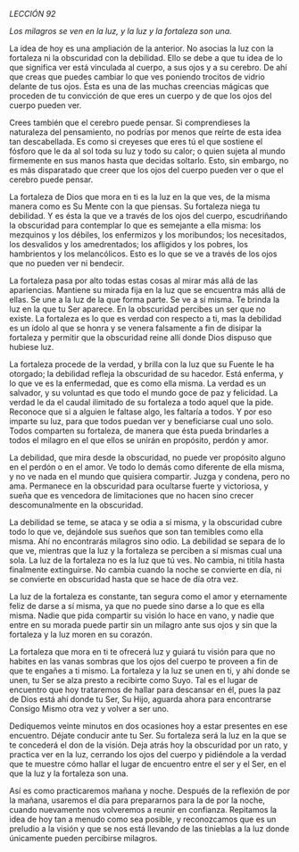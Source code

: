 *LECCIÓN 92*

*Los milagros se ven en la luz, y la luz y la fortaleza son una.*

La idea de hoy es una ampliación de la anterior. No asocias la luz con la fortaleza ni la obscuridad con la debilidad. Ello se debe a que tu idea de lo que significa ver está vinculada al cuerpo, a sus ojos y a su cerebro. De ahí que creas que puedes cambiar lo que ves poniendo trocitos de vidrio delante de tus ojos. Ésta es una de las muchas creencias mágicas que proceden de tu convicción de que eres un cuerpo y de que los ojos del cuerpo pueden ver.

Crees también que el cerebro puede pensar. Si comprendieses la naturaleza del pensamiento, no podrías por menos que reírte de esta idea tan descabellada. Es como si creyeses que eres tú el que sostiene el fósforo que le da al sol toda su luz y todo su calor; o quien sujeta al mundo firmemente en sus manos hasta que decidas soltarlo. Esto, sin embargo, no es más disparatado que creer que los ojos del cuerpo pueden ver o que el cerebro puede pensar.

La fortaleza de Dios que mora en ti es la luz en la que ves, de la misma manera como es Su Mente con la que piensas. Su fortaleza niega tu debilidad. Y es ésta la que ve a través de los ojos del cuerpo, escudriñando la obscuridad para contemplar lo que es semejante a ella misma: los mezquinos y los débiles, los enfermizos y los moribundos; los necesitados, los desvalidos y los amedrentados; los afligidos y los pobres, los hambrientos y los melancólicos. Esto es lo que se ve a través de los ojos que no pueden ver ni bendecir.

La fortaleza pasa por alto todas estas cosas al mirar más allá de las apariencias. Mantiene su mirada fija en la luz que se encuentra más allá de ellas. Se une a la luz de la que forma parte. Se ve a sí misma. Te brinda la luz en la que tu Ser aparece. En la obscuridad percibes un ser que no existe. La fortaleza es lo que es verdad con respecto a ti, mas la debilidad es un ídolo al que se honra y se venera falsamente a fin de disipar la fortaleza y permitir que la obscuridad reine allí donde Dios dispuso que hubiese luz.

La fortaleza procede de la verdad, y brilla con la luz que su Fuente le ha otorgado; la debilidad refleja la obscuridad de su hacedor. Está enferma, y lo que ve es la enfermedad, que es como ella misma. La verdad es un salvador, y su voluntad es que todo el mundo goce de paz y felicidad. La verdad le da el caudal ilimitado de su fortaleza a todo aquel que la pide. Reconoce que si a alguien le faltase algo, les faltaría a todos. Y por eso imparte su luz, para que todos puedan ver y beneficiarse cual uno solo. Todos comparten su fortaleza, de manera que ésta pueda brindarles a todos el milagro en el que ellos se unirán en propósito, perdón y amor.

La debilidad, que mira desde la obscuridad, no puede ver propósito alguno en el perdón o en el amor. Ve todo lo demás como diferente de ella misma, y no ve nada en el mundo que quisiera compartir. Juzga y condena, pero no ama. Permanece en la obscuridad para ocultarse fuerte y victoriosa, y sueña que es vencedora de limitaciones que no hacen sino crecer descomunalmente en la obscuridad.

La debilidad se teme, se ataca y se odia a sí misma, y la obscuridad cubre todo lo que ve, dejándole sus sueños que son tan temibles como ella misma. Ahí no encontrarás milagros sino odio. La debilidad se separa de lo que ve, mientras que la luz y la fortaleza se perciben a sí mismas cual una sola. La luz de la fortaleza no es la luz que tú ves. No cambia, ni titila hasta finalmente extinguirse. No cambia cuando la noche se convierte en día, ni se convierte en obscuridad hasta que se hace de día otra vez.

La luz de la fortaleza es constante, tan segura como el amor y eternamente feliz de darse a sí misma, ya que no puede sino darse a lo que es ella misma. Nadie que pida compartir su visión lo hace en vano, y nadie que entre en su morada puede partir sin un milagro ante sus ojos y sin que la fortaleza y la luz moren en su corazón.

La fortaleza que mora en ti te ofrecerá luz y guiará tu visión para que no habites en las vanas sombras que los ojos del cuerpo te proveen a fin de que te engañes a ti mismo. La fortaleza y la luz se unen en ti, y ahí donde se unen, tu Ser se alza presto a recibirte como Suyo. Tal es el lugar de encuentro que hoy trataremos de hallar para descansar en él, pues la paz de Dios está ahí donde tu Ser, Su Hijo, aguarda ahora para encontrarse Consigo Mismo otra vez y volver a ser uno.

Dediquemos veinte minutos en dos ocasiones hoy a estar presentes en ese encuentro. Déjate conducir ante tu Ser. Su fortaleza será la luz en la que se te concederá el don de la visión. Deja atrás hoy la obscuridad por un rato, y practica ver en la luz, cerrando los ojos del cuerpo y pidiéndole a la verdad que te muestre cómo hallar el lugar de encuentro entre el ser y el Ser, en el que la luz y la fortaleza son una.

Así es como practicaremos mañana y noche. Después de la reflexión de por la mañana, usaremos el día para prepararnos para la de por la noche, cuando nuevamente nos volveremos a reunir en confianza. Repitamos la idea de hoy tan a menudo como sea posible, y reconozcamos que es un preludio a la visión y que se nos está llevando de las tinieblas a la luz donde únicamente pueden percibirse milagros.